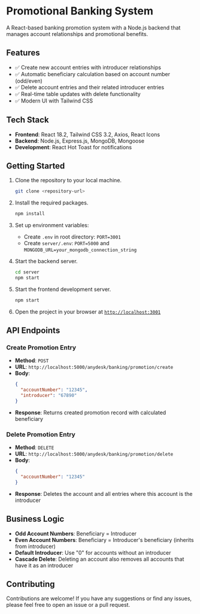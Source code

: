 # Promotional Banking System

A React-based banking promotion system with a Node.js backend that manages account relationships and promotional benefits.

## Features

- ✅ Create new account entries with introducer relationships
- ✅ Automatic beneficiary calculation based on account number (odd/even)
- ✅ Delete account entries and their related introducer entries
- ✅ Real-time table updates with delete functionality
- ✅ Modern UI with Tailwind CSS

## Tech Stack

- **Frontend**: React 18.2, Tailwind CSS 3.2, Axios, React Icons
- **Backend**: Node.js, Express.js, MongoDB, Mongoose
- **Development**: React Hot Toast for notifications

## Getting Started

1. Clone the repository to your local machine.
    ```sh
    git clone <repository-url>
    ```

2. Install the required packages.
    ```sh
    npm install
    ```

3. Set up environment variables:
   - Create `.env` in root directory: `PORT=3001`
   - Create `server/.env`: `PORT=5000` and `MONGODB_URL=your_mongodb_connection_string`

4. Start the backend server.
    ```sh
    cd server
    npm start
    ```

5. Start the frontend development server.
    ```sh
    npm start
    ```

6. Open the project in your browser at [`http://localhost:3001`](http://localhost:3001)

## API Endpoints

### Create Promotion Entry
- **Method**: `POST`
- **URL**: `http://localhost:5000/anydesk/banking/promotion/create`
- **Body**:
  ```json
  {
    "accountNumber": "12345",
    "introducer": "67890"
  }
  ```
- **Response**: Returns created promotion record with calculated beneficiary

### Delete Promotion Entry
- **Method**: `DELETE`
- **URL**: `http://localhost:5000/anydesk/banking/promotion/delete`
- **Body**:
  ```json
  {
    "accountNumber": "12345"
  }
  ```
- **Response**: Deletes the account and all entries where this account is the introducer

## Business Logic

- **Odd Account Numbers**: Beneficiary = Introducer
- **Even Account Numbers**: Beneficiary = Introducer's beneficiary (inherits from introducer)
- **Default Introducer**: Use "0" for accounts without an introducer
- **Cascade Delete**: Deleting an account also removes all accounts that have it as an introducer

## Contributing

Contributions are welcome! If you have any suggestions or find any issues, please feel free to open an issue or a pull request.